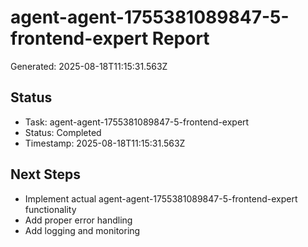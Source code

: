 # agent-agent-1755381089847-5-frontend-expert Report

Generated: 2025-08-18T11:15:31.563Z

## Status
- Task: agent-agent-1755381089847-5-frontend-expert
- Status: Completed
- Timestamp: 2025-08-18T11:15:31.563Z

## Next Steps
- Implement actual agent-agent-1755381089847-5-frontend-expert functionality
- Add proper error handling
- Add logging and monitoring

